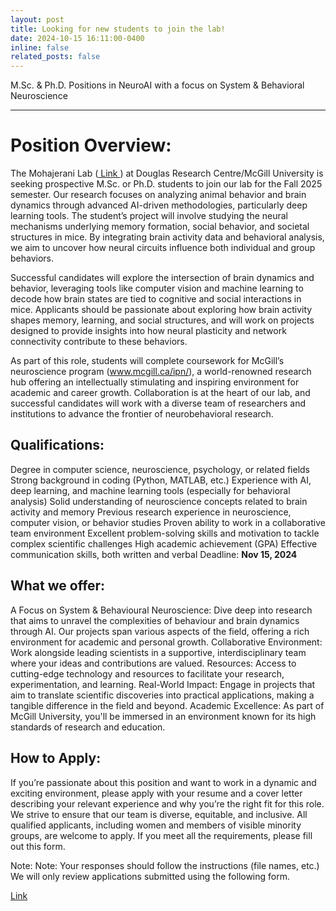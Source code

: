 ```yaml
---
layout: post
title: Looking for new students to join the lab!
date: 2024-10-15 16:11:00-0400
inline: false
related_posts: false
---
```


M.Sc. & Ph.D. Positions in NeuroAI with a focus on System & Behavioral Neuroscience

---

<h1>Position Overview: </h1>

The Mohajerani Lab (<a href="https://douglas.research.mcgill.ca/majid-mohajerani/"> Link </a>) at Douglas Research Centre/McGill University is seeking prospective M.Sc. or Ph.D. students to join our lab for the Fall 2025 semester. Our research focuses on analyzing animal behavior and brain dynamics through advanced AI-driven methodologies, particularly deep learning tools. The student’s project will involve studying the neural mechanisms underlying memory formation, social behavior, and societal structures in mice. By integrating brain activity data and behavioral analysis, we aim to uncover how neural circuits influence both individual and group behaviors.

Successful candidates will explore the intersection of brain dynamics and behavior, leveraging tools like computer vision and machine learning to decode how brain states are tied to cognitive and social interactions in mice. Applicants should be passionate about exploring how brain activity shapes memory, learning, and social structures, and will work on projects designed to provide insights into how neural plasticity and network connectivity contribute to these behaviors.

As part of this role, students will complete coursework for McGill’s neuroscience program (www.mcgill.ca/ipn/), a world-renowned research hub offering an intellectually stimulating and inspiring environment for academic and career growth. Collaboration is at the heart of our lab, and successful candidates will work with a diverse team of researchers and institutions to advance the frontier of neurobehavioral research.

<h2>Qualifications:</h2>

Degree in computer science, neuroscience, psychology, or related fields
Strong background in coding (Python, MATLAB, etc.)
Experience with AI, deep learning, and machine learning tools (especially for behavioral analysis)
Solid understanding of neuroscience concepts related to brain activity and memory
Previous research experience in neuroscience, computer vision, or behavior studies
Proven ability to work in a collaborative team environment
Excellent problem-solving skills and motivation to tackle complex scientific challenges
High academic achievement (GPA)
Effective communication skills, both written and verbal
Deadline: <b>Nov 15, 2024</b>

<h2>What we offer:</h2>

A Focus on System & Behavioural Neuroscience: Dive deep into research that aims to unravel the complexities of behaviour and brain dynamics through AI. Our projects span various aspects of the field, offering a rich environment for academic and personal growth. 
Collaborative Environment: Work alongside leading scientists in a supportive, interdisciplinary team where your ideas and contributions are valued.
Resources: Access to cutting-edge technology and resources to facilitate your research, experimentation, and learning.
Real-World Impact: Engage in projects that aim to translate scientific discoveries into practical applications, making a tangible difference in the field and beyond.
Academic Excellence: As part of McGill University, you'll be immersed in an environment known for its high standards of research and education.

<h2>How to Apply: </h2>

If you’re passionate about this position and want to work in a dynamic and exciting environment, please apply with your resume and a cover letter describing your relevant experience and why you’re the right fit for this role. We strive to ensure that our team is diverse, equitable, and inclusive. All qualified applicants, including women and members of visible minority groups, are welcome to apply. If you meet all the requirements, please fill out this form. 

Note: Note: Your responses should follow the instructions (file names, etc.) We will only review applications submitted using the following form. 

<a href="https://forms.gle/4z5GERter39PwaqV6">Link</a>
